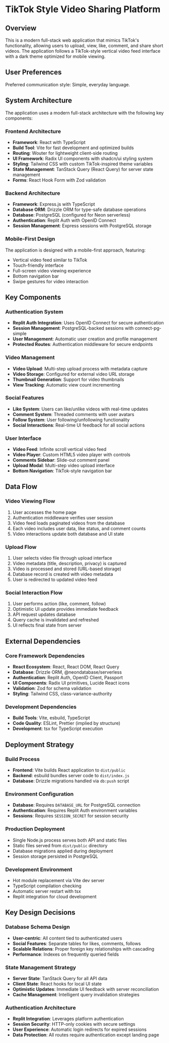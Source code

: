 # TikTok Style Video Sharing Platform

## Overview

This is a modern full-stack web application that mimics TikTok's functionality, allowing users to upload, view, like, comment, and share short videos. The application follows a TikTok-style vertical video feed interface with a dark theme optimized for mobile viewing.

## User Preferences

Preferred communication style: Simple, everyday language.

## System Architecture

The application uses a modern full-stack architecture with the following key components:

### Frontend Architecture
- **Framework**: React with TypeScript
- **Build Tool**: Vite for fast development and optimized builds
- **Routing**: Wouter for lightweight client-side routing
- **UI Framework**: Radix UI components with shadcn/ui styling system
- **Styling**: Tailwind CSS with custom TikTok-inspired theme variables
- **State Management**: TanStack Query (React Query) for server state management
- **Forms**: React Hook Form with Zod validation

### Backend Architecture
- **Framework**: Express.js with TypeScript
- **Database ORM**: Drizzle ORM for type-safe database operations
- **Database**: PostgreSQL (configured for Neon serverless)
- **Authentication**: Replit Auth with OpenID Connect
- **Session Management**: Express sessions with PostgreSQL storage

### Mobile-First Design
The application is designed with a mobile-first approach, featuring:
- Vertical video feed similar to TikTok
- Touch-friendly interface
- Full-screen video viewing experience
- Bottom navigation bar
- Swipe gestures for video interaction

## Key Components

### Authentication System
- **Replit Auth Integration**: Uses OpenID Connect for secure authentication
- **Session Management**: PostgreSQL-backed sessions with connect-pg-simple
- **User Management**: Automatic user creation and profile management
- **Protected Routes**: Authentication middleware for secure endpoints

### Video Management
- **Video Upload**: Multi-step upload process with metadata capture
- **Video Storage**: Configured for external video URL storage
- **Thumbnail Generation**: Support for video thumbnails
- **View Tracking**: Automatic view count incrementing

### Social Features
- **Like System**: Users can like/unlike videos with real-time updates
- **Comment System**: Threaded comments with user avatars
- **Follow System**: User following/unfollowing functionality
- **Social Interactions**: Real-time UI feedback for all social actions

### User Interface
- **Video Feed**: Infinite scroll vertical video feed
- **Video Player**: Custom HTML5 video player with controls
- **Comments Sidebar**: Slide-out comment panel
- **Upload Modal**: Multi-step video upload interface
- **Bottom Navigation**: TikTok-style navigation bar

## Data Flow

### Video Viewing Flow
1. User accesses the home page
2. Authentication middleware verifies user session
3. Video feed loads paginated videos from the database
4. Each video includes user data, like status, and comment counts
5. Video interactions update both database and UI state

### Upload Flow
1. User selects video file through upload interface
2. Video metadata (title, description, privacy) is captured
3. Video is processed and stored (URL-based storage)
4. Database record is created with video metadata
5. User is redirected to updated video feed

### Social Interaction Flow
1. User performs action (like, comment, follow)
2. Optimistic UI update provides immediate feedback
3. API request updates database
4. Query cache is invalidated and refreshed
5. UI reflects final state from server

## External Dependencies

### Core Framework Dependencies
- **React Ecosystem**: React, React DOM, React Query
- **Database**: Drizzle ORM, @neondatabase/serverless
- **Authentication**: Replit Auth, OpenID Client, Passport
- **UI Components**: Radix UI primitives, Lucide React icons
- **Validation**: Zod for schema validation
- **Styling**: Tailwind CSS, class-variance-authority

### Development Dependencies
- **Build Tools**: Vite, esbuild, TypeScript
- **Code Quality**: ESLint, Prettier (implied by structure)
- **Development**: tsx for TypeScript execution

## Deployment Strategy

### Build Process
- **Frontend**: Vite builds React application to `dist/public`
- **Backend**: esbuild bundles server code to `dist/index.js`
- **Database**: Drizzle migrations handled via `db:push` script

### Environment Configuration
- **Database**: Requires `DATABASE_URL` for PostgreSQL connection
- **Authentication**: Requires Replit Auth environment variables
- **Sessions**: Requires `SESSION_SECRET` for session security

### Production Deployment
- Single Node.js process serves both API and static files
- Static files served from `dist/public` directory
- Database migrations applied during deployment
- Session storage persisted in PostgreSQL

### Development Environment
- Hot module replacement via Vite dev server
- TypeScript compilation checking
- Automatic server restart with tsx
- Replit integration for cloud development

## Key Design Decisions

### Database Schema Design
- **User-centric**: All content tied to authenticated users
- **Social Features**: Separate tables for likes, comments, follows
- **Scalable Relations**: Proper foreign key relationships with cascading
- **Performance**: Indexes on frequently queried fields

### State Management Strategy
- **Server State**: TanStack Query for all API data
- **Client State**: React hooks for local UI state
- **Optimistic Updates**: Immediate UI feedback with server reconciliation
- **Cache Management**: Intelligent query invalidation strategies

### Authentication Architecture
- **Replit Integration**: Leverages platform authentication
- **Session Security**: HTTP-only cookies with secure settings
- **User Experience**: Automatic login redirects for expired sessions
- **Data Protection**: All routes require authentication except landing page